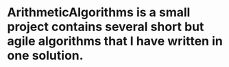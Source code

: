 # ArithmeticAlgorithms is a small project contains several short but agile algorithms that I have written in one solution.
